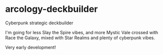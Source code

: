 # arcology-deckbuilder
Cyberpunk strategic deckbuilder

I'm going for less Slay the Spire vibes, and more Mystic Vale crossed with Race the Galaxy, mixed with Star Realms and plenty of cyberpunk vibes.

Very early development!
